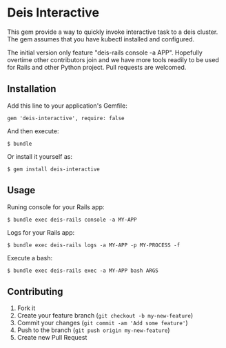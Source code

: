 # Deis Interactive

This gem provide a way to quickly invoke interactive task to a deis
cluster. The gem assumes that you have kubectl installed and configured.

The initial version only feature "deis-rails console -a APP". Hopefully
overtime other contributors join and we have more tools readily to be
used for Rails and other Python project. Pull requests are welcomed.

## Installation

Add this line to your application's Gemfile:

    gem 'deis-interactive', require: false

And then execute:

    $ bundle

Or install it yourself as:

    $ gem install deis-interactive

## Usage

Runing console for your Rails app:

    $ bundle exec deis-rails console -a MY-APP

Logs for your Rails app:

    $ bundle exec deis-rails logs -a MY-APP -p MY-PROCESS -f


Execute a bash:

    $ bundle exec deis-rails exec -a MY-APP bash ARGS


## Contributing

1. Fork it
2. Create your feature branch (`git checkout -b my-new-feature`)
3. Commit your changes (`git commit -am 'Add some feature'`)
4. Push to the branch (`git push origin my-new-feature`)
5. Create new Pull Request
